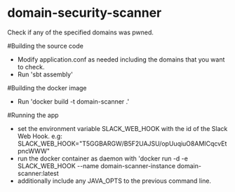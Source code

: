 domain-security-scanner
==============

Check if any of the specified domains was pwned.

#Building the source code

- Modify application.conf as needed including the domains that you want to check.
- Run 'sbt assembly'

#Building the docker image
- Run 'docker build -t domain-scanner .'

#Running the app
- set the environment variable SLACK_WEB_HOOK with the id of the Slack Web Hook. e.g: SLACK_WEB_HOOK="T5GGBARGW/B5F2UAJSU/opUuqiuO8AMICqcvEtpncWWW"
- run the docker container as daemon with 'docker run -d -e SLACK_WEB_HOOK --name domain-scanner-instance domain-scanner:latest
- additionally include any JAVA_OPTS to the previous command line.